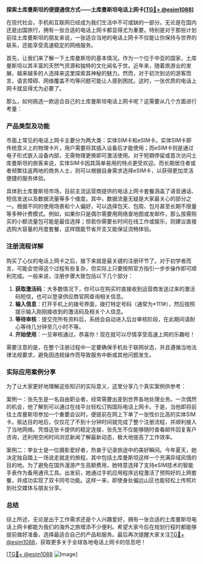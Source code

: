 **探索土库曼斯坦的便捷通信方式——土库曼斯坦电话上网卡[[TG💪+ @esim1088](https://t.me/s/esim1088)]**

在现代社会，手机和互联网已经成为我们生活中不可或缺的一部分。无论是在国内还是出国旅行，拥有一张合适的电话上网卡都显得尤为重要。特别是对于那些计划前往土库曼斯坦的朋友来说，一张适合当地的电话上网卡不仅能让你保持与世界的联系，还能享受高速稳定的网络服务。

首先，让我们来了解一下土库曼斯坦的基本情况。作为一个位于中亚的国家，土库曼斯坦以其丰富的天然气资源和独特的文化闻名于世。近年来，随着旅游业的发展，越来越多的人选择来这里探索其神秘的魅力。然而，对于初次到访的游客而言，语言障碍、网络覆盖不均等问题可能让人感到困扰。这时，一张优质的电话上网卡就显得尤为必要了。

那么，如何挑选一款适合自己的土库曼斯坦电话上网卡呢？这需要从几个方面进行考量：

### 产品类型及功能

市面上常见的电话上网卡主要分为两大类：实体SIM卡和eSIM卡。实体SIM卡即传统意义上的物理卡片，用户需要将其插入设备后才能使用；而eSIM卡则是通过电子形式嵌入设备内部，无需物理更换即可激活使用。对于短期停留或首次访问土库曼斯坦的旅客来说，实体SIM卡因其简单易用的特点更受欢迎。而长期居住者或者频繁往返两地的商务人士，则可以根据自身需求选择eSIM卡，以获得更加灵活便捷的服务体验。

具体到土库曼斯坦市场，目前主流运营商提供的电话上网卡套餐涵盖了语音通话、短信发送以及数据流量等多个维度。其中，数据流量无疑是大家最关心的部分之一。根据不同的使用场景和个人偏好，可以选择包天、包周、包月甚至长期不限量等多种计费模式。例如，如果你只是偶尔需要用网络查地图或发邮件，那么按需购买的小额流量包可能是最佳选择；但若你需要长时间在线工作或娱乐，则建议直接选购大容量的月度套餐，这样既能节省开支又能保证流畅体验。

### 注册流程详解

购买了心仪的电话上网卡之后，接下来就是最关键的注册环节了。对于初学者而言，可能会觉得这个过程有些复杂，但实际上只要按照官方指引一步步操作即可顺利完成。一般来说，注册步骤大致包括以下几个部分：

1. **获取激活码**：大多数情况下，你可以在购买时直接收到运营商发送过来的激活码短信，也可以登录供应商官网查询相关信息。
2. **输入信息**：打开手机上的拨号界面，拨打特定号码（通常为*111#），然后按照提示输入刚刚接收到的激活码及相关个人信息。
3. **等待审核**：提交完所有资料后，系统会自动进入后台审核阶段，在此期间请耐心等待几分钟至几小时不等。
4. **开始使用**：一旦审核通过，恭喜你！现在就可以尽情享受高速上网的乐趣啦！

需要注意的是，在整个注册过程中一定要确保手机处于联网状态，并且遵循当地法律法规要求，避免因违规操作而导致服务中断或其他问题发生。

### 实际应用案例分享

为了让大家更好地理解这些知识的实际意义，这里分享几个真实案例供参考：

案例一：张先生是一名自由职业者，经常需要出差到世界各地处理业务。一次偶然的机会，他了解到可以通过在线平台轻松订购国际电话上网卡。于是，当他即将前往土库曼斯坦参加一个重要会议时，便提前在网上下单了一张性价比高的实体SIM卡。抵达目的地后，仅仅花了不到十分钟时间就完成了整个注册流程，并顺利接入了当地网络。凭借这张卡提供的稳定连接，张先生不仅能够随时查看邮件回复客户咨询，还利用空闲时间浏览新闻了解最新动态，极大地提高了工作效率。

案例二：李女士是一位摄影爱好者，热衷于记录旅途中的美好瞬间。今年夏天，她决定独自踏上一场说走就走的旅程，其中包括土库曼斯坦这样一个充满异域风情的目的地。为了避免在国外漫游产生高额费用，她特意选择了支持eSIM技术的智能手表作为备用通讯工具。出发前，她通过手机应用程序远程激活了预购好的上网套餐，并成功实现了双卡同号功能。这样一来，即使身处偏远山区也能轻松上传照片到社交媒体与朋友分享。

### 总结

综上所述，无论是出于工作需求还是个人兴趣爱好，拥有一张合适的土库曼斯坦电话上网卡都能为我们的海外之旅增添不少便利。希望大家今后在规划行程时都能够提前做好准备，选择最适合自己的产品和服务。最后再次提醒大家关注[TG💪+ @esim1088](https://t.me/s/esim1088)，获取更多关于全球各地电话上网卡的信息吧！

[[TG💪+ @esim1088](https://t.me/s/esim1088) ![Image](https://i.postimg.cc/4NQfJmqS/Snipaste-2025-05-13-00-14-12.png)]